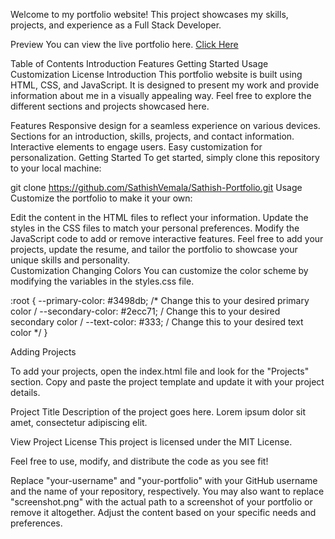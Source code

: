 Welcome to my portfolio website! This project showcases my skills, projects, and experience as a Full Stack Developer.

Preview
You can view the live portfolio here. [Click Here](https://sathishvemala.github.io/Sathish-Portfolio/)

Table of Contents
Introduction
Features
Getting Started
Usage
Customization
License
Introduction
This portfolio website is built using HTML, CSS, and JavaScript. It is designed to present my work and provide information about me in a visually appealing way. Feel free to explore the different sections and projects showcased here.

Features
Responsive design for a seamless experience on various devices.
Sections for an introduction, skills, projects, and contact information.
Interactive elements to engage users.
Easy customization for personalization.
Getting Started
To get started, simply clone this repository to your local machine:

git clone https://github.com/SathishVemala/Sathish-Portfolio.git
Usage
Customize the portfolio to make it your own:

Edit the content in the HTML files to reflect your information.
Update the styles in the CSS files to match your personal preferences.
Modify the JavaScript code to add or remove interactive features.
Feel free to add your projects, update the resume, and tailor the portfolio to showcase your unique skills and personality.\
Customization
Changing Colors You can customize the color scheme by modifying the variables in the styles.css file.

:root { --primary-color: #3498db; /* Change this to your desired primary color / --secondary-color: #2ecc71; / Change this to your desired secondary color / --text-color: #333; / Change this to your desired text color */ }

Adding Projects

To add your projects, open the index.html file and look for the "Projects" section. Copy and paste the project template and update it with your project details.

Project Title
Description of the project goes here. Lorem ipsum dolor sit amet, consectetur adipiscing elit.

View Project
License
This project is licensed under the MIT License.

Feel free to use, modify, and distribute the code as you see fit!

Replace "your-username" and "your-portfolio" with your GitHub username and the name of your repository, respectively. You may also want to replace "screenshot.png" with the actual path to a screenshot of your portfolio or remove it altogether. Adjust the content based on your specific needs and preferences.
